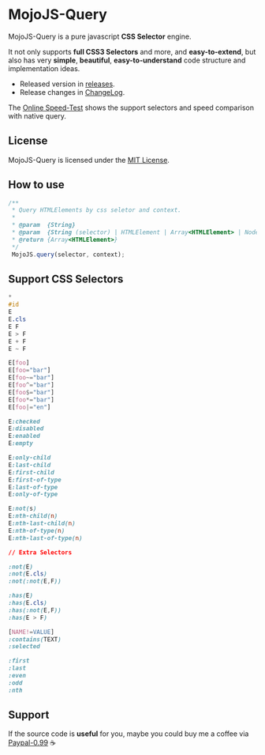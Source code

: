 MojoJS-Query
============

MojoJS-Query is a pure javascript **CSS Selector** engine. 

It not only supports **full CSS3 Selectors** and more, and **easy-to-extend**, but also has very **simple**, **beautiful**, **easy-to-understand** code structure and implementation ideas.

* Released version in [releases](https://github.com/scottcgi/MojoJS-Query/releases).
* Release changes in [ChangeLog](https://github.com/scottcgi/MojoJS-Query/blob/master/ChangeLog.md).

The [Online Speed-Test](https://scottcgi.github.io/MojoJS-Query/speed-test/index.html) shows the support selectors and speed comparison with native query.

## License

MojoJS-Query is licensed under the [MIT License](https://github.com/scottcgi/MojoJS-Query/blob/master/LICENSE "MojoJS-Query Under MIT License").


## How to use

```js
/**
 * Query HTMLElements by css seletor and context.
 * 
 * @param  {String}                                                          selector
 * @param  {String (selector) | HTMLElement | Array<HTMLElement> | NodeList} context (optional)
 * @return {Array<HTMLElement>}                                              HTMLElements Array
 */
 MojoJS.query(selector, context);
```

## Support CSS Selectors

```css
*
#id
E
E.cls
E F
E > F
E + F
E ~ F

E[foo]  
E[foo="bar"]    
E[foo~="bar"]   
E[foo^="bar"]   
E[foo$="bar"]   
E[foo*="bar"]   
E[foo|="en"]

E:checked
E:disabled
E:enabled
E:empty

E:only-child
E:last-child
E:first-child
E:first-of-type
E:last-of-type
E:only-of-type

E:not(s)
E:nth-child(n)
E:nth-last-child(n)
E:nth-of-type(n)
E:nth-last-of-type(n)

// Extra Selectors

:not(E)
:not(E.cls)
:not(:not(E,F))

:has(E)
:has(E.cls)
:has(:not(E,F))
:has(E > F)

[NAME!=VALUE]
:contains(TEXT)
:selected

:first
:last
:even
:odd
:nth
```

## Support

If the source code is **useful** for you, maybe you could buy me a coffee via [Paypal-0.99](https://www.paypal.me/PayScottcgi/0.99) :coffee:
